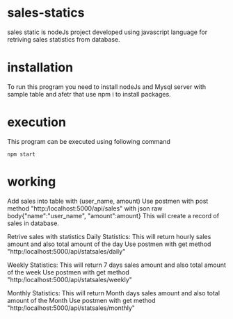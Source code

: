 # sales-statics
sales static is nodeJs project developed using javascript language for retriving sales statistics from database.

# installation
To run this program you need to install nodeJs and Mysql server with sample table and afetr that use npm i to install packages. 

# execution
This program can be executed using following command

```npm start```

# working
Add sales into table with (user_name, amount)
Use postmen with post method "http:/localhost:5000/api/sales" with json raw body{"name":"user_name", "amount":amount}
This will create a record of sales in database.

Retrive sales with statistics
Daily Statistics: This will return hourly sales amount and also total amount of the day
Use postmen with get method "http:/localhost:5000/api/statsales/daily"

Weekly Statistics: This will return 7 days sales amount and also total amount of the week
Use postmen with get method "http:/localhost:5000/api/statsales/weekly"

Monthly Statistics: This will return Month days sales amount and also total amount of the Month
Use postmen with get method "http:/localhost:5000/api/statsales/monthly"
